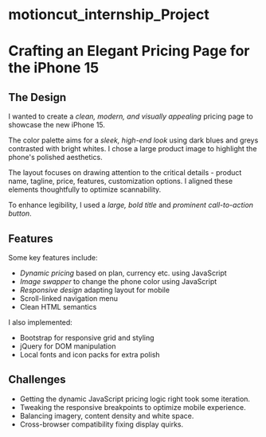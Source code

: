 # motioncut_internship_Project

# Crafting an Elegant Pricing Page for the iPhone 15

## The Design

I wanted to create a *clean, modern, and visually appealing* pricing page to showcase the new iPhone 15. 

The color palette aims for a *sleek, high-end look* using dark blues and greys contrasted with bright whites. I chose a large product image to highlight the phone's polished aesthetics. 

The layout focuses on drawing attention to the critical details - product name, tagline, price, features, customization options. I aligned these elements thoughtfully to optimize scannability.

To enhance legibility, I used a *large, bold title* and *prominent call-to-action button*. 

## Features

Some key features include:

- *Dynamic pricing* based on plan, currency etc. using JavaScript
- *Image swapper* to change the phone color using JavaScript
- *Responsive design* adapting layout for mobile
- Scroll-linked navigation menu
- Clean HTML semantics 

I also implemented:

- Bootstrap for responsive grid and styling
- jQuery for DOM manipulation
- Local fonts and icon packs for extra polish

## Challenges

- Getting the dynamic JavaScript pricing logic right took some iteration. 
- Tweaking the responsive breakpoints to optimize mobile experience.
- Balancing imagery, content density and white space.
- Cross-browser compatibility fixing display quirks.
